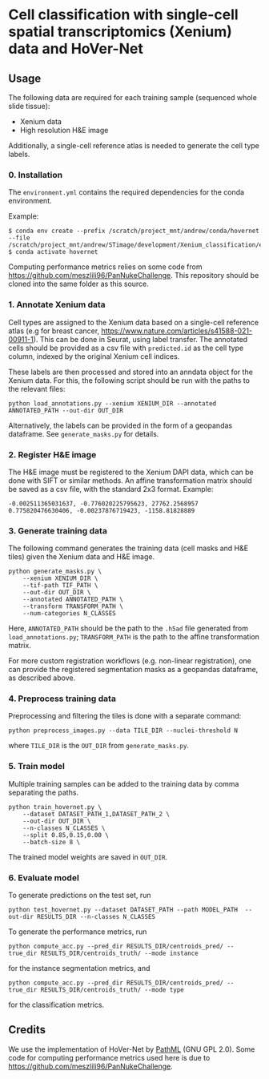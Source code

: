 # Cell classification with single-cell spatial transcriptomics (Xenium) data and HoVer-Net

## Usage

The following data are required for each training sample (sequenced whole slide tissue):

- Xenium data
- High resolution H&E image

Additionally, a single-cell reference atlas is needed to generate the cell type labels.

### 0. Installation
The `environment.yml` contains the required dependencies for the conda environment.

Example:
```commandline
$ conda env create --prefix /scratch/project_mnt/andrew/conda/hovernet --file /scratch/project_mnt/andrew/STimage/development/Xenium_classification/environment.yml
$ conda activate hovernet 
```

Computing performance metrics relies on some code from https://github.com/meszlili96/PanNukeChallenge. This repository should be cloned into the same folder as this source.


### 1. Annotate Xenium data
Cell types are assigned to the Xenium data based on a single-cell reference atlas (e.g for breast cancer, https://www.nature.com/articles/s41588-021-00911-1). This can be done in Seurat, using label transfer. The annotated cells should be provided as a csv file with `predicted.id` as the cell type column, indexed by the original Xenium cell indices. 

These labels are then processed and stored into an anndata object for the Xenium data. For this, the following script should be run with the paths to the relevant files:

```
python load_annotations.py --xenium XENIUM_DIR --annotated ANNOTATED_PATH --out-dir OUT_DIR

```

Alternatively, the labels can be provided in the form of a geopandas dataframe. See `generate_masks.py` for details.


### 2. Register H&E image
The H&E image must be registered to the Xenium DAPI data, which can be done with SIFT or similar methods. An affine transformation matrix should be saved as a csv file, with the standard 2x3 format. Example:

```
-0.002511365031637, -0.776020225795623, 27762.2568957
0.775820476630406, -0.00237876719423, -1158.81828889
```


### 3. Generate training data
The following command generates the training data (cell masks and H&E tiles) given the Xenium data and H&E image. 

```
python generate_masks.py \
    --xenium XENIUM_DIR \
    --tif-path TIF_PATH \
    --out-dir OUT_DIR \
    --annotated ANNOTATED_PATH \
    --transform TRANSFORM_PATH \
    --num-categories N_CLASSES
```

Here, `ANNOTATED_PATH` should be the path to the `.h5ad` file generated from `load_annotations.py`; `TRANSFORM_PATH` is the path to the affine transformation matrix.

For more custom registration workflows (e.g. non-linear registration), one can provide the registered segmentation masks as a geopandas dataframe, as described above.


### 4. Preprocess training data

Preprocessing and filtering the tiles is done with a separate command:

```
python preprocess_images.py --data TILE_DIR --nuclei-threshold N
```

where `TILE_DIR` is the `OUT_DIR` from `generate_masks.py`.


### 5. Train model
Multiple training samples can be added to the training data by comma separating the paths.

```
python train_hovernet.py \
    --dataset DATASET_PATH_1,DATASET_PATH_2 \
    --out-dir OUT_DIR \
    --n-classes N_CLASSES \
    --split 0.85,0.15,0.00 \
    --batch-size 8 \
```

The trained model weights are saved in `OUT_DIR`.

### 6. Evaluate model
To generate predictions on the test set, run

```
python test_hovernet.py --dataset DATASET_PATH --path MODEL_PATH  --out-dir RESULTS_DIR --n-classes N_CLASSES
```

To generate the performance metrics, run

```
python compute_acc.py --pred_dir RESULTS_DIR/centroids_pred/ --true_dir RESULTS_DIR/centroids_truth/ --mode instance
```

for the instance segmentation metrics, and 

```
python compute_acc.py --pred_dir RESULTS_DIR/centroids_pred/ --true_dir RESULTS_DIR/centroids_truth/ --mode type
```

for the classification metrics.


## Credits
We use the implementation of HoVer-Net by [PathML](https://pathml.readthedocs.io/en/latest/) (GNU GPL 2.0). Some code for computing performance metrics used here is due to https://github.com/meszlili96/PanNukeChallenge.
